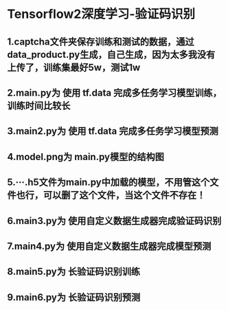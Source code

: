 # Tensorflow2深度学习-验证码识别

## 1.captcha文件夹保存训练和测试的数据，通过data_product.py生成，自己生成，因为太多我没有上传了，训练集最好5w，测试1w
## 2.main.py为 使用 tf.data 完成多任务学习模型训练，训练时间比较长
## 3.main2.py为  使用 tf.data 完成多任务学习模型预测
## 4.model.png为 main.py模型的结构图
## 5.···.h5文件为main.py中加载的模型，不用管这个文件也行，可以删了这个文件，当这个文件不存在！
## 6.main3.py为 使用自定义数据生成器完成验证码识别
## 7.main4.py为 使用自定义数据生成器完成模型预测
## 8.main5.py为 长验证码识别训练
## 9.main6.py为 长验证码识别预测







